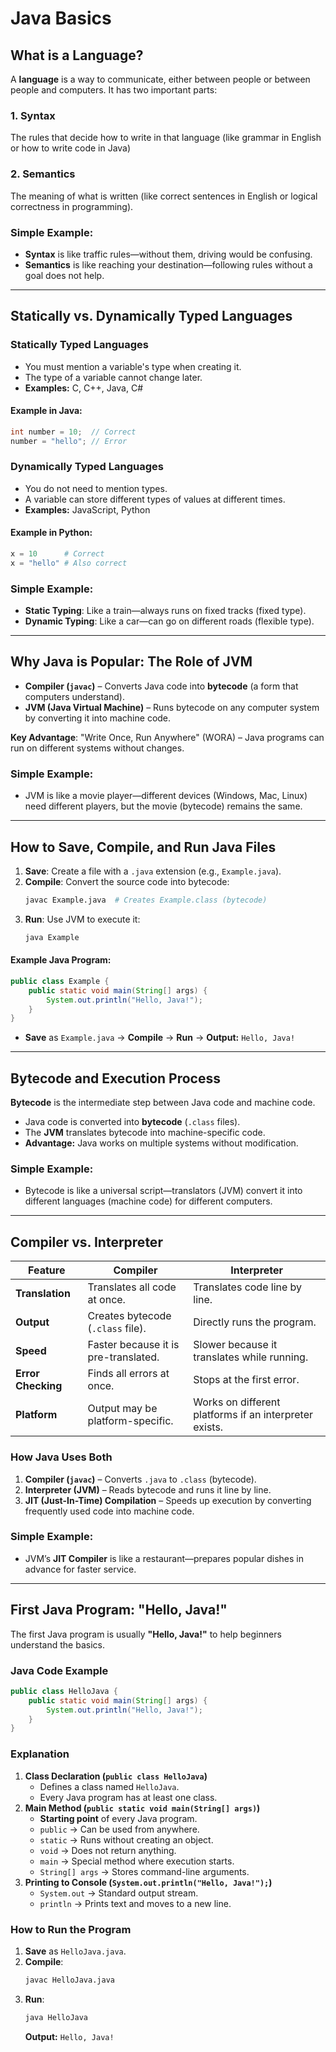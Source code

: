 # Java Basics
 
## What is a Language?
A **language** is a way to communicate, either between people or between people and computers. It has two important parts:

### **1. Syntax**  
The rules that decide how to write in that language (like grammar in English or how to write code in Java)

### **2. Semantics**  
The meaning of what is written (like correct sentences in English or logical correctness in programming).

### **Simple Example:**
- **Syntax** is like traffic rules—without them, driving would be confusing.
- **Semantics** is like reaching your destination—following rules without a goal does not help.

---

## Statically vs. Dynamically Typed Languages  

### **Statically Typed Languages**  
- You must mention a variable's type when creating it.
- The type of a variable cannot change later.
- **Examples:** C, C++, Java, C#

#### **Example in Java:**
```java
int number = 10;  // Correct  
number = "hello"; // Error  
```

### **Dynamically Typed Languages**  
- You do not need to mention types.
- A variable can store different types of values at different times.
- **Examples:** JavaScript, Python

#### **Example in Python:**
```python
x = 10      # Correct  
x = "hello" # Also correct  
```

### **Simple Example:**
- **Static Typing**: Like a train—always runs on fixed tracks (fixed type).
- **Dynamic Typing**: Like a car—can go on different roads (flexible type).

---

## Why Java is Popular: The Role of JVM  
- **Compiler (`javac`)** – Converts Java code into **bytecode** (a form that computers understand).
- **JVM (Java Virtual Machine)** – Runs bytecode on any computer system by converting it into machine code.

**Key Advantage**: "Write Once, Run Anywhere" (WORA) – Java programs can run on different systems without changes.

### **Simple Example:**
- JVM is like a movie player—different devices (Windows, Mac, Linux) need different players, but the movie (bytecode) remains the same.

---

## How to Save, Compile, and Run Java Files  
1. **Save**: Create a file with a `.java` extension (e.g., `Example.java`).
2. **Compile**: Convert the source code into bytecode:
   ```bash
   javac Example.java  # Creates Example.class (bytecode)  
   ```  
3. **Run**: Use JVM to execute it:
   ```bash
   java Example  
   ```  

#### **Example Java Program:**
```java
public class Example {  
    public static void main(String[] args) {  
        System.out.println("Hello, Java!");  
    }  
}  
```
- **Save** as `Example.java` → **Compile** → **Run** → **Output:** `Hello, Java!`

---  

## Bytecode and Execution Process  
**Bytecode** is the intermediate step between Java code and machine code.  
- Java code is converted into **bytecode** (`.class` files).
- The **JVM** translates bytecode into machine-specific code.
- **Advantage:** Java works on multiple systems without modification.

### **Simple Example:**
- Bytecode is like a universal script—translators (JVM) convert it into different languages (machine code) for different computers.

---  

## Compiler vs. Interpreter  

| **Feature** | **Compiler** | **Interpreter** |  
|------------|-------------|---------------|  
| **Translation** | Translates all code at once. | Translates code line by line. |  
| **Output** | Creates bytecode (`.class` file). | Directly runs the program. |  
| **Speed** | Faster because it is pre-translated. | Slower because it translates while running. |  
| **Error Checking** | Finds all errors at once. | Stops at the first error. |  
| **Platform** | Output may be platform-specific. | Works on different platforms if an interpreter exists. |

### **How Java Uses Both**  
1. **Compiler (`javac`)** – Converts `.java` to `.class` (bytecode).
2. **Interpreter (JVM)** – Reads bytecode and runs it line by line.
3. **JIT (Just-In-Time) Compilation** – Speeds up execution by converting frequently used code into machine code.

### **Simple Example:**
- JVM’s **JIT Compiler** is like a restaurant—prepares popular dishes in advance for faster service.

---  

## First Java Program: "Hello, Java!"  
The first Java program is usually **"Hello, Java!"** to help beginners understand the basics.

### **Java Code Example**
```java
public class HelloJava {
    public static void main(String[] args) {
        System.out.println("Hello, Java!");
    }
}
```

### **Explanation**
1. **Class Declaration (`public class HelloJava`)**  
   - Defines a class named `HelloJava`.
   - Every Java program has at least one class.
2. **Main Method (`public static void main(String[] args)`)**  
   - **Starting point** of every Java program.
   - `public` → Can be used from anywhere.
   - `static` → Runs without creating an object.
   - `void` → Does not return anything.
   - `main` → Special method where execution starts.
   - `String[] args` → Stores command-line arguments.
3. **Printing to Console (`System.out.println("Hello, Java!");`)**  
   - `System.out` → Standard output stream.
   - `println` → Prints text and moves to a new line.

### **How to Run the Program**
1. **Save** as `HelloJava.java`.
2. **Compile**:
   ```bash
   javac HelloJava.java
   ```
3. **Run**:
   ```bash
   java HelloJava
   ```
   **Output:** `Hello, Java!`



